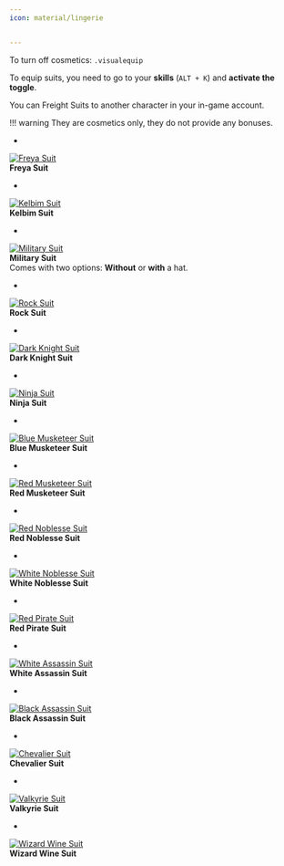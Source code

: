 ```yaml
---
icon: material/lingerie


---
```


To turn off cosmetics: `.visualequip`

To equip suits, you need to go to your **skills** (`ALT + K`) and **activate the toggle**.

You can Freight Suits to another character in your in-game account.

!!! warning
    They are cosmetics only, they do not provide any bonuses.

<div class="grid cards" markdown>

- <a href="https://postimg.cc/SQgvd1jn/">
![Freya Suit](https://i.postimg.cc/SQgvd1jn/Freya.jpg) 
</a> <br>
  **Freya Suit**

- <a href="https://postimg.cc/LXC3t7vR">
![Kelbim Suit](https://i.postimg.cc/LXC3t7vR/Kelbim.jpg) 
</a> <br>
  **Kelbim Suit**

- <a href="https://postimg.cc/J7FQtfG5">
![Military Suit](https://i.postimg.cc/J7FQtfG5/Military.jpg) 
</a> <br>
  **Military Suit** <br>
  Comes with two options: **Without** or **with** a hat.

- <a href="https://postimg.cc/k44xgsCH">
![Rock Suit](https://i.postimg.cc/k44xgsCH/Rock.jpg) 
</a> <br>
  **Rock Suit** <br>

- <a href="https://postimg.cc/52YT6546">
![Dark Knight Suit](https://i.postimg.cc/52YT6546/Dark-Knight.jpg) 
</a> <br>
  **Dark Knight Suit**

- <a href="https://postimg.cc/RVnLtgt5">
![Ninja Suit](https://i.postimg.cc/RVnLtgt5/Ninja.jpg) 
</a> <br>
  **Ninja Suit**

- <a href="https://postimg.cc/wBszY8y4">
![Blue Musketeer Suit](https://i.postimg.cc/wBszY8y4/Blue-Musketeer.jpg) 
</a> <br>
  **Blue Musketeer Suit**

- <a href="https://postimg.cc/nrQ4qCWN">
![Red Musketeer Suit](https://i.postimg.cc/nrQ4qCWN/Red-Musketeer.jpg) 
</a> <br>
  **Red Musketeer Suit**

- <a href="https://postimg.cc/wBHMCRNN"> 
![Red Noblesse Suit](https://i.postimg.cc/wBHMCRNN/Red-Noblesse.jpg) 
</a> <br>
  **Red Noblesse Suit**

- <a href="https://postimg.cc/4NtFGfB9">
![White Noblesse Suit](https://i.postimg.cc/4NtFGfB9/White-Noblesse.jpg) 
</a> <br>
  **White Noblesse Suit**

- <a href="https://postimg.cc/Bnq8nz6w">
![Red Pirate Suit](https://i.postimg.cc/Bnq8nz6w/Red-Pirate.jpg) 
</a> <br>
  **Red Pirate Suit**

- <a href="https://postimg.cc/pyN8ktjNg">
![White Assassin Suit](https://i.postimg.cc/pyN8ktjN/White-Assassin.jpg) 
</a> <br>
  **White Assassin Suit**

- <a href="https://postimg.cc/K8pcyD9j">
![Black Assassin Suit](https://i.postimg.cc/K8pcyD9j/Black-Assassin.jpg) 
</a> <br>
  **Black Assassin Suit**

- <a href="https://postimg.cc/5N8v0vmj">
![Chevalier Suit](https://i.postimg.cc/5N8v0vmj/Chevalier.jpg) 
</a> <br>
  **Chevalier Suit**

- <a href="https://postimg.cc/tJnWhgYt">
![Valkyrie Suit](https://i.postimg.cc/tJnWhgYt/Valkyrie.jpg) 
</a> <br>
  **Valkyrie Suit**

- <a href="https://postimg.cc/cLSk4pb5">
![Wizard Wine Suit](https://i.postimg.cc/cLSk4pb5/Wizard-Wine.jpg) 
</a> <br>
  **Wizard Wine Suit**

</div>
